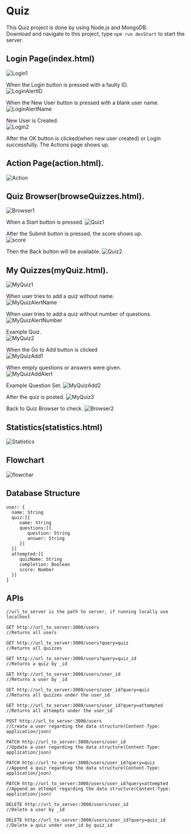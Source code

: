 # Quiz
 This Quiz project is done by using Node.js and MongoDB.  
 Download and navigate to this project, type `npm run devStart` to start the server.
 
 ## Login Page(index.html)
 ![Login1](QuizPics/Login1.png)
 
 When the Login button is pressed with a faulty ID.   
 ![LoginAlertID](QuizPics/LoginAlertID.png)
 
 When the New User button is pressed with a blank user name.   
 ![LoginAlertName](QuizPics/LoginAlertUserName.png)
 
 New User is Created.   
 ![Login2](QuizPics/Login2.png)
 
 After the OK button is clicked(when new user created) or Login successfully. 
 The Actions page shows up. 
 
 ## Action Page(action.html). 
 ![Action](QuizPics/Actions.png)
 
 ## Quiz Browser(browseQuizzes.html). 
 ![Browser1](QuizPics/QuizBrowser1.png)
 
 When a Start button is pressed. 
 ![Quiz1](QuizPics/Quiz1.png)
 
 After the Submit button is pressed, the score shows up.   
 ![score](QuizPics/ScoreAlert.png)
 
 Then the Back button will be available. 
 ![Quiz2](QuizPics/Quiz2.png)
 
 ## My Quizzes(myQuiz.html). 
 ![MyQuiz1](QuizPics/MyQuiz1.png)
 
 When user tries to add a quiz without name.   
 ![MyQuizAlertName](QuizPics/MyQuizAlertQuizName.png)
 
 When user tries to add a quiz without number of questions.   
 ![MyQuizAlertNumber](QuizPics/MyQuizAlertQuizNumber.png)
 
 Example Quiz.   
 ![MyQuiz2](QuizPics/MyQuiz2.png)
 
 When the Go to Add button is clicked  
 ![MyQuizAdd1](QuizPics/MyQuizAdd1.png)
 
 When empty questions or answers were given.   
 ![MyQuizAddAlert](QuizPics/MyQuizAddAlert.png)
 
 Example Question Set. 
 ![MyQuizAdd2](QuizPics/MyQuizAdd2.png)
 
 After the quiz is posted. 
 ![MyQuiz3](QuizPics/MyQuiz3.png)
 
 Back to Quiz Browser to check. 
 ![Browser2](QuizPics/QuizBrowser2.png)
 
 ## Statistics(statistics.html)
 ![Statistics](QuizPics/Statistics.png)

 ## Flowchart
 ![flowchar](QuizPics/frontend-flowchart.png)
 
 ## Database Structure
 ```
 user: {
   name: String
   quiz:[{
      name: String
      questions:[{
         question: String
         answer: String
      }]
   }]
   attempted:[{
      quizName: String
      completion: Boolean
      score: Number
   }]
}
 ```
 
  ## APIs
  ```
  //url_to_server is the path to server, if running locally use localhost
  
  GET http://url_to_server:3000/users 
  //Returns all users
  
  GET http://url_to_server:3000/users?query=quiz 
  //Returns all quizzes
  
  GET http://url_to_server:3000/users?query=quiz_id 
  //Returns a quiz by _id
  
  GET http://url_to_server:3000/users/user_id 
  //Returns a user by _id
  
  GET http://url_to_server:3000/users/user_id?query=quiz 
  //Returns all quizzes under the user_id
  
  GET http://url_to_server:3000/users/user_id?query=attempted 
  //Returns all attempts under the user_id
  
  POST http://url_to_server:3000/users 
  //Create a user regarding the data structure(Content-Type: application/json)
  
  PATCH http://url_to_server:3000/users/user_id 
  //Update a user regarding the data structure(Content-Type: application/json)
  
  PATCH http://url_to_server:3000/users/user_id?query=quiz 
  //Append a quiz regarding the data structure(Content-Type: application/json)
  
  PATCH http://url_to_server:3000/users/user_id?query=attempted 
  //Append an attempt regarding the data structure(Content-Type: application/json)
  
  DELETE http://url_to_server:3000/users/user_id 
  //Delete a user by _id
  
  DELETE http://url_to_server:3000/users/user_id?query=quiz_id 
  //Delete a quiz under user_id by quiz_id
  ```
 
